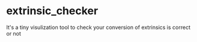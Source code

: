 # extrinsic_checker
It's a tiny visulization tool to check your conversion of extrinsics is correct or not
